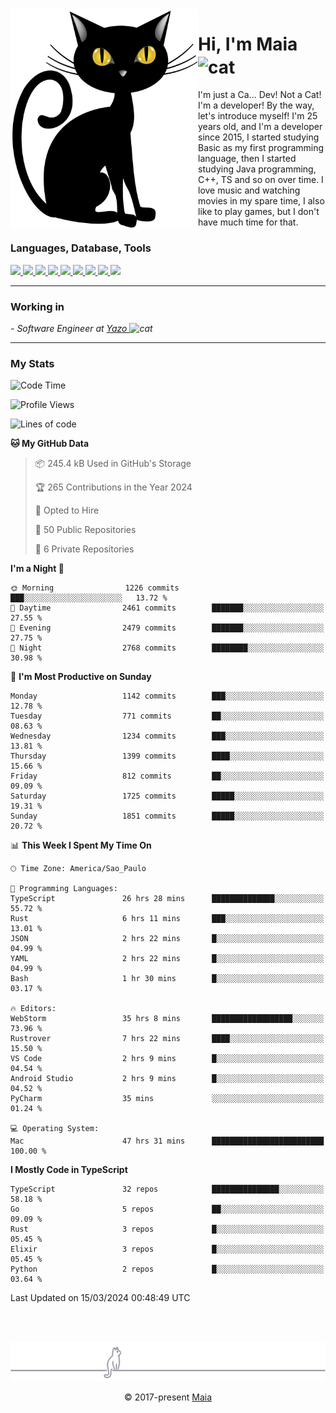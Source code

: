 <img align="left" src="https://raw.githubusercontent.com/gabrielmaialva33/gabrielmaialva33/master/assets/cat_0.png" alt="Stats" width="300px">

<h1 align="left">Hi, I'm Maia 
<img src="https://emojis.slackmojis.com/emojis/images/1643509834/36299/black-cat.gif?1643509834" width="50" height="60" align="center"  alt="cat"/>
</h1>

I'm just a Ca... Dev! Not a Cat! I'm a developer! By the way, let's introduce myself!
I'm 25 years old, and I'm a developer since 2015, I started studying Basic as my first programming
language, then I started studying Java programming, C++, TS and so on over time.
I love music and watching movies in my spare time, I also like to play games, but I don't have much time for that.

<h3 align="left">Languages, Database, Tools</h3>
<p>
  <a href="https://www.typescriptlang.org">
    <img src="https://skillicons.dev/icons?i=ts" />
  </a>
  <a href="https://go.dev">
    <img src="https://skillicons.dev/icons?i=go" />
  </a>
  <a href="https://www.python.org">
    <img src="https://skillicons.dev/icons?i=python" />
  </a>
  <a href="https://gradle.org">
    <img src="https://skillicons.dev/icons?i=gradle" />
  </a>
  <a href="https://redis.io">
    <img src="https://skillicons.dev/icons?i=redis" />
  </a>
  <a href="https://www.mongodb.com">
    <img src="https://skillicons.dev/icons?i=mongodb" />
  </a>
  <a href="https://nodejs.org">
    <img src="https://skillicons.dev/icons?i=nodejs" />
  </a>
  <a href="https://www.javascript.com">
    <img src="https://skillicons.dev/icons?i=js" />
  </a>
  <a href="https://www.docker.com">
    <img src="https://skillicons.dev/icons?i=docker" />
  </a>
</p>

<hr/>

<h3>Working in</h3>

<p><em> - Software Engineer at <a href="[https://pdasolucoes.com.br](https://yazo.com.br/)">Yazo
</a><img src="https://media.giphy.com/media/WUlplcMpOCEmTGBtBW/giphy.gif" width="30" alt="cat"> 
</em></p>

<hr/>

### My Stats

<!--START_SECTION:waka-->
![Code Time](http://img.shields.io/badge/Code%20Time-3%2C963%20hrs%2025%20mins-blue)

![Profile Views](http://img.shields.io/badge/Profile%20Views-33-blue)

![Lines of code](https://img.shields.io/badge/From%20Hello%20World%20I%27ve%20Written-2.4%20million%20lines%20of%20code-blue)

**🐱 My GitHub Data** 

> 📦 245.4 kB Used in GitHub's Storage 
 > 
> 🏆 265 Contributions in the Year 2024
 > 
> 💼 Opted to Hire
 > 
> 📜 50 Public Repositories 
 > 
> 🔑 6 Private Repositories 
 > 
**I'm a Night 🦉** 

```text
🌞 Morning                1226 commits        ███░░░░░░░░░░░░░░░░░░░░░░   13.72 % 
🌆 Daytime                2461 commits        ███████░░░░░░░░░░░░░░░░░░   27.55 % 
🌃 Evening                2479 commits        ███████░░░░░░░░░░░░░░░░░░   27.75 % 
🌙 Night                  2768 commits        ████████░░░░░░░░░░░░░░░░░   30.98 % 
```
📅 **I'm Most Productive on Sunday** 

```text
Monday                   1142 commits        ███░░░░░░░░░░░░░░░░░░░░░░   12.78 % 
Tuesday                  771 commits         ██░░░░░░░░░░░░░░░░░░░░░░░   08.63 % 
Wednesday                1234 commits        ███░░░░░░░░░░░░░░░░░░░░░░   13.81 % 
Thursday                 1399 commits        ████░░░░░░░░░░░░░░░░░░░░░   15.66 % 
Friday                   812 commits         ██░░░░░░░░░░░░░░░░░░░░░░░   09.09 % 
Saturday                 1725 commits        █████░░░░░░░░░░░░░░░░░░░░   19.31 % 
Sunday                   1851 commits        █████░░░░░░░░░░░░░░░░░░░░   20.72 % 
```


📊 **This Week I Spent My Time On** 

```text
🕑︎ Time Zone: America/Sao_Paulo

💬 Programming Languages: 
TypeScript               26 hrs 28 mins      ██████████████░░░░░░░░░░░   55.72 % 
Rust                     6 hrs 11 mins       ███░░░░░░░░░░░░░░░░░░░░░░   13.01 % 
JSON                     2 hrs 22 mins       █░░░░░░░░░░░░░░░░░░░░░░░░   04.99 % 
YAML                     2 hrs 22 mins       █░░░░░░░░░░░░░░░░░░░░░░░░   04.99 % 
Bash                     1 hr 30 mins        █░░░░░░░░░░░░░░░░░░░░░░░░   03.17 % 

🔥 Editors: 
WebStorm                 35 hrs 8 mins       ██████████████████░░░░░░░   73.96 % 
Rustrover                7 hrs 22 mins       ████░░░░░░░░░░░░░░░░░░░░░   15.50 % 
VS Code                  2 hrs 9 mins        █░░░░░░░░░░░░░░░░░░░░░░░░   04.54 % 
Android Studio           2 hrs 9 mins        █░░░░░░░░░░░░░░░░░░░░░░░░   04.52 % 
PyCharm                  35 mins             ░░░░░░░░░░░░░░░░░░░░░░░░░   01.24 % 

💻 Operating System: 
Mac                      47 hrs 31 mins      █████████████████████████   100.00 % 
```

**I Mostly Code in TypeScript** 

```text
TypeScript               32 repos            ███████████████░░░░░░░░░░   58.18 % 
Go                       5 repos             ██░░░░░░░░░░░░░░░░░░░░░░░   09.09 % 
Rust                     3 repos             █░░░░░░░░░░░░░░░░░░░░░░░░   05.45 % 
Elixir                   3 repos             █░░░░░░░░░░░░░░░░░░░░░░░░   05.45 % 
Python                   2 repos             █░░░░░░░░░░░░░░░░░░░░░░░░   03.64 % 
```




 Last Updated on 15/03/2024 00:48:49 UTC
<!--END_SECTION:waka-->


<br/>
<br/>

<p align="center"><img src="https://raw.githubusercontent.com/gabrielmaialva33/gabrielmaialva33/master/assets/gray0_ctp_on_line.svg?sanitize=true" /></p>
<p align="center">&copy; 2017-present <a href="https://github.com/gabrielmaialva33/" target="_blank">Maia</a>
